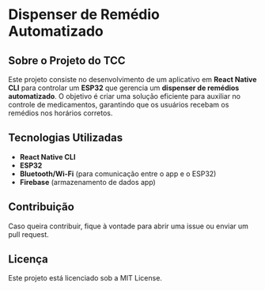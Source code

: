 # Dispenser de Remédio Automatizado

## Sobre o Projeto do TCC

Este projeto consiste no desenvolvimento de um aplicativo em **React Native CLI** para controlar um **ESP32** que gerencia um **dispenser de remédios automatizado**. O objetivo é criar uma solução eficiente para auxiliar no controle de medicamentos, garantindo que os usuários recebam os remédios nos horários corretos.

## Tecnologias Utilizadas

- **React Native CLI**
- **ESP32**
- **Bluetooth/Wi-Fi** (para comunicação entre o app e o ESP32)
- **Firebase** (armazenamento de dados app)

## Contribuição

Caso queira contribuir, fique à vontade para abrir uma issue ou enviar um pull request.

## Licença

Este projeto está licenciado sob a MIT License.
